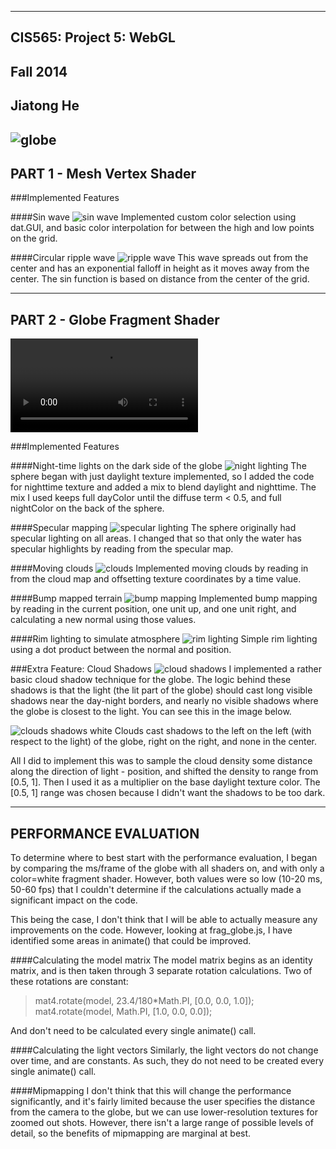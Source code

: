 -------------------------------------------------------------------------------
CIS565: Project 5: WebGL
-------------------------------------------------------------------------------
Fall 2014
-------------------------------------------------------------------------------
Jiatong He
-------------------------------------------------------------------------------
![globe](https://raw.githubusercontent.com/JivingTechnostic/Project5-WebGL/master/renders/globe.png)
-------------------------------------------------------------------------------
PART 1 - Mesh Vertex Shader
-------------------------------------------------------------------------------
###Implemented Features

####Sin wave
![sin wave](https://raw.githubusercontent.com/JivingTechnostic/Project5-WebGL/master/renders/sin_wave.png)
Implemented custom color selection using dat.GUI, and basic color interpolation for between the high and low points on the grid.

####Circular ripple wave
![ripple wave](https://raw.githubusercontent.com/JivingTechnostic/Project5-WebGL/master/renders/ripple_wave.png)
This wave spreads out from the center and has an exponential falloff in height as it moves away from the center.
The sin function is based on distance from the center of the grid.

-------------------------------------------------------------------------------
PART 2 - Globe Fragment Shader
-------------------------------------------------------------------------------
![Globe Video Demo](https://raw.githubusercontent.com/JivingTechnostic/Project5-WebGL/master/renders/globe_video.mp4)

###Implemented Features

####Night-time lights on the dark side of the globe
![night lighting](https://raw.githubusercontent.com/JivingTechnostic/Project5-WebGL/master/renders/globe_night.png)
The sphere began with just daylight texture implemented, so I added the code for nighttime texture and added a mix to blend daylight and nighttime.  The mix I used keeps full dayColor until the diffuse term < 0.5, and full nightColor on the back of the sphere.

####Specular mapping
![specular lighting](https://raw.githubusercontent.com/JivingTechnostic/Project5-WebGL/master/renders/globe_specular.png)
The sphere originally had specular lighting on all areas.  I changed that so that only the water has specular highlights by reading from the specular map.

####Moving clouds
![clouds](https://raw.githubusercontent.com/JivingTechnostic/Project5-WebGL/master/renders/globe_all.png)
Implemented moving clouds by reading in from the cloud map and offsetting texture coordinates by a time value.

####Bump mapped terrain
![bump mapping](https://raw.githubusercontent.com/JivingTechnostic/Project5-WebGL/master/renders/globe_labeled.png)
Implemented bump mapping by reading in the current position, one unit up, and one unit right, and calculating a new normal using those values.

####Rim lighting to simulate atmosphere
![rim lighting](https://raw.githubusercontent.com/JivingTechnostic/Project5-WebGL/master/renders/globe_rim.png)
Simple rim lighting using a dot product between the normal and position.

###Extra Feature: Cloud Shadows
![cloud shadows](https://raw.githubusercontent.com/JivingTechnostic/Project5-WebGL/master/renders/globe_labeled.png)
I implemented a rather basic cloud shadow technique for the globe.  The logic behind these shadows is that the light (the lit part of the globe) should cast long visible shadows near the day-night borders, and nearly no visible shadows where the globe is closest to the light.  You can see this in the image below.

![clouds shadows white](https://raw.githubusercontent.com/JivingTechnostic/Project5-WebGL/master/renders/globe_shadows_labeled.png)
Clouds cast shadows to the left on the left (with respect to the light) of the globe, right on the right, and none in the center.

All I did to implement this was to sample the cloud density some distance along the direction of light - position, and shifted the density to range from [0.5, 1].  Then I used it as a multiplier on the base daylight texture color.  The [0.5, 1] range was chosen because I didn't want the shadows to be too dark.

-------------------------------------------------------------------------------
PERFORMANCE EVALUATION
-------------------------------------------------------------------------------
To determine where to best start with the performance evaluation, I began by comparing the ms/frame of the globe with all shaders on, and with only a color=white fragment shader.  However, both values were so low (10-20 ms, 50-60 fps) that I couldn't determine if the calculations actually made a significant impact on the code.

This being the case, I don't think that I will be able to actually measure any improvements on the code.  However, looking at frag_globe.js, I have identified some areas in animate() that could be improved.

####Calculating the model matrix
The model matrix begins as an identity matrix, and is then taken through 3 separate rotation calculations.  Two of these rotations are constant:

>mat4.rotate(model, 23.4/180*Math.PI, [0.0, 0.0, 1.0]);
>mat4.rotate(model, Math.PI, [1.0, 0.0, 0.0]);

And don't need to be calculated every single animate() call.

####Calculating the light vectors
Similarly, the light vectors do not change over time, and are constants.  As such, they do not need to be created every single animate() call.

####Mipmapping
I don't think that this will change the performance significantly, and it's fairly limited because the user specifies the distance from the camera to the globe, but we can use lower-resolution textures for zoomed out shots.  However, there isn't a large range of possible levels of detail, so the benefits of mipmapping are marginal at best.
